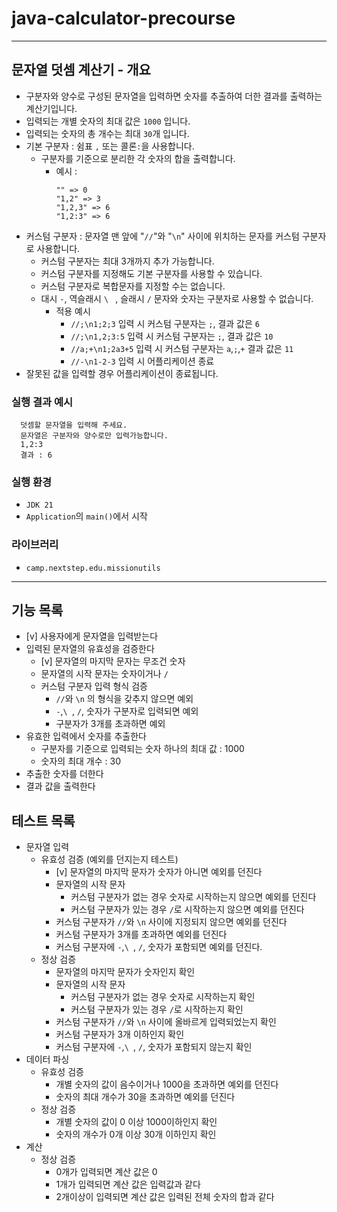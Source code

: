 # java-calculator-precourse

---

## 문자열 덧셈 계산기 - 개요
- 구분자와 양수로 구성된 문자열을 입력하면 숫자를 추출하여 더한 결과를 출력하는 계산기입니다.
- 입력되는 개별 숫자의 최대 값은 `1000` 입니다.
- 입력되는 숫자의 총 개수는 최대 `30`개 입니다.
- 기본 구분자 : 쉼표 `,` 또는 콜론`:`을 사용합니다.
  - 구분자를 기준으로 분리한 각 숫자의 합을 출력합니다.
    - 예시 :
        ```
        "" => 0
        "1,2" => 3
        "1,2,3" => 6
        "1,2:3" => 6
        ```
- 커스텀 구분자 : 문자열 맨 앞에 "`//`"와 "`\n`" 사이에 위치하는 문자를 커스텀 구분자로 사용합니다.
  - 커스텀 구분자는 최대 3개까지 추가 가능합니다.
  - 커스텀 구분자를 지정해도 기본 구분자를 사용할 수 있습니다.
  - 커스텀 구분자로 복합문자를 지정할 수는 없습니다.
  - 대시 `-`, 역슬래시 `\ ` , 슬래시 `/` 문자와 숫자는 구분자로 사용할 수 없습니다.
    - 적용 예시
      - `//;\n1;2;3` 입력 시 커스텀 구분자는 `;`, 결과 값은 `6`
      - `//;\n1,2;3:5` 입력 시 커스텀 구분자는 `;`, 결과 값은 `10`
      - `//a;+\n1;2a3+5` 입력 시 커스텀 구분자는 `a`,`;`,`+` 결과 값은 `11`
      - `//-\n1-2-3` 입력 시 어플리케이션 종료
- 잘못된 값을 입력할 경우 어플리케이션이 종료됩니다.

### 실행 결과 예시
```
  덧셈할 문자열을 입력해 주세요.
  문자열은 구분자와 양수로만 입력가능합니다.
  1,2:3
  결과 : 6
```

### 실행 환경
- `JDK 21`
- `Application`의 `main()`에서 시작

### 라이브러리
  - `camp.nextstep.edu.missionutils`

---

## 기능 목록
- [v] 사용자에게 문자열을 입력받는다
- 입력된 문자열의 유효성을 검증한다
  - [v] 문자열의 마지막 문자는 무조건 숫자
  - 문자열의 시작 문자는 숫자이거나 `/`
  - 커스텀 구분자 입력 형식 검증
    - `//`와 `\n` 의 형식을 갖추지 않으면 예외
    - `-`,`\ `, `/`, 숫자가 구분자로 입력되면 예외
    - 구분자가 3개를 초과하면 예외
- 유효한 입력에서 숫자를 추출한다
  - 구분자를 기준으로 입력되는 숫자 하나의 최대 값 : 1000
  - 숫자의 최대 개수 : 30
- 추출한 숫자를 더한다
- 결과 값을 출력한다

## 테스트 목록
- 문자열 입력
  - 유효성 검증 (예외를 던지는지 테스트)
    - [v] 문자열의 마지막 문자가 숫자가 아니면 예외를 던진다
    - 문자열의 시작 문자
      - 커스텀 구분자가 없는 경우 숫자로 시작하는지 않으면 예외를 던진다
      - 커스텀 구분자가 있는 경우 `/`로 시작하는지 않으면 예외를 던진다
    - 커스텀 구분자가 `//`와 `\n` 사이에 지정되지 않으면 예외를 던진다
    - 커스텀 구분자가 3개를 초과하면 예외를 던진다
    - 커스텀 구분자에 `-`,`\ `, `/`, 숫자가 포함되면 예외를 던진다.
  - 정상 검증
    - 문자열의 마지막 문자가 숫자인지 확인
    - 문자열의 시작 문자
      - 커스텀 구분자가 없는 경우 숫자로 시작하는지 확인
      - 커스텀 구분자가 있는 경우 `/`로 시작하는지 확인
    - 커스텀 구분자가 `//`와 `\n` 사이에 올바르게 입력되었는지 확인
    - 커스텀 구분자가 3개 이하인지 확인
    - 커스텀 구분자에 `-`,`\ `, `/`, 숫자가 포함되지 않는지 확인
- 데이터 파싱
  - 유효성 검증
    - 개별 숫자의 값이 음수이거나 1000을 초과하면 예외를 던진다
    - 숫자의 최대 개수가 30을 초과하면 예외를 던진다
  - 정상 검증
    - 개별 숫자의 값이 0 이상 1000이하인지 확인
    - 숫자의 개수가 0개 이상 30개 이하인지 확인
- 계산
  - 정상 검증
    - 0개가 입력되면 계산 값은 0
    - 1개가 입력되면 계산 값은 입력값과 같다
    - 2개이상이 입력되면 계산 값은 입력된 전체 숫자의 합과 같다
